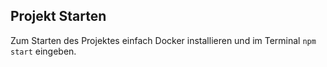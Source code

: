 ## Projekt Starten
Zum Starten des Projektes einfach Docker installieren und im Terminal ```npm start``` eingeben.